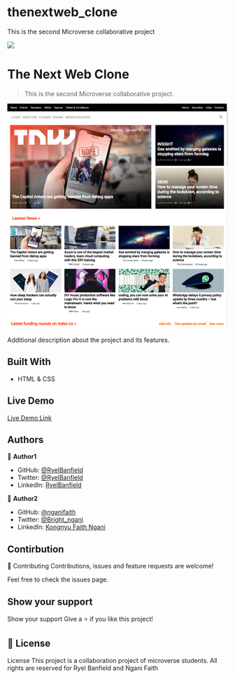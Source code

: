 # thenextweb_clone

This is the second Microverse collaborative project

![](https://img.shields.io/badge/Microverse-blueviolet)

# The Next Web Clone

> This is the second Microverse collaborative project.

![screenshot](assets/SCREENSHOT.png)

Additional description about the project and its features.

## Built With

- HTML & CSS

## Live Demo

[Live Demo Link](https://nganifaith.github.io/thenextweb_clone/)

## Authors

👤 **Author1**

- GitHub: [@RyelBanfield](https://github.com/ryelbanfield)
- Twitter: [@RyelBanfield](https://twitter.com/ryelbanfield)
- LinkedIn: [RyelBanfield](https://linkedin.com/ryelbanfield)

👤 **Author2**

- GitHub: [@nganifaith](https://github.com/nganifaith)
- Twitter: [@Bright_ngani](https://twitter.com/Bright_ngani)
- LinkedIn: [Kongnyu Faith Ngani](https://linkedin.com/ngani-faith)

## Contirbution

🤝 Contributing Contributions, issues and feature requests are welcome!

Feel free to check the issues page.

## Show your support

Show your support Give a ⭐️ if you like this project!


## 📝 License

License This project is a collaboration project of microverse students. All rights are reserved for Ryel Banfield and Ngani Faith
